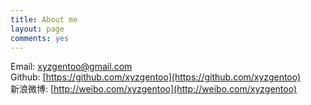```yaml
---
title: About me
layout: page
comments: yes
---
```

  
Email: xyzgentoo@gmail.com      
Github: [https://github.com/xyzgentoo](https://github.com/xyzgentoo)      
新浪微博: [http://weibo.com/xyzgentoo](http://weibo.com/xyzgentoo)      
